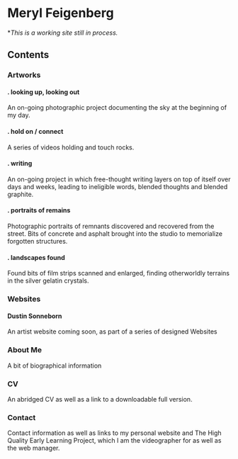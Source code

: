 # Meryl Feigenberg

*_This is a working site still in process._

## Contents
### Artworks
#### **. looking up, looking out**
An on-going photographic project documenting the sky at the beginning of my day.

#### **. hold on / connect**
A series of videos holding and touch rocks.

#### **. writing**
An on-going project in which free-thought writing layers on top of itself over days and weeks, leading to ineligible words, blended thoughts and blended graphite.

#### **. portraits of remains**
Photographic portraits of remnants discovered and recovered from the street. Bits of concrete and asphalt brought into the studio to memorialize forgotten structures.

#### **. landscapes found**
Found bits of film strips scanned and enlarged, finding otherworldly terrains in the silver gelatin crystals.


### Websites
#### **Dustin Sonneborn**
An artist website coming soon, as part of a series of designed Websites


### About Me
A bit of biographical information


### CV
An abridged CV as well as a link to a downloadable full version.


### Contact
Contact information as well as links to my personal website and The High Quality Early Learning Project, which I am the videographer for as well as the web manager.
